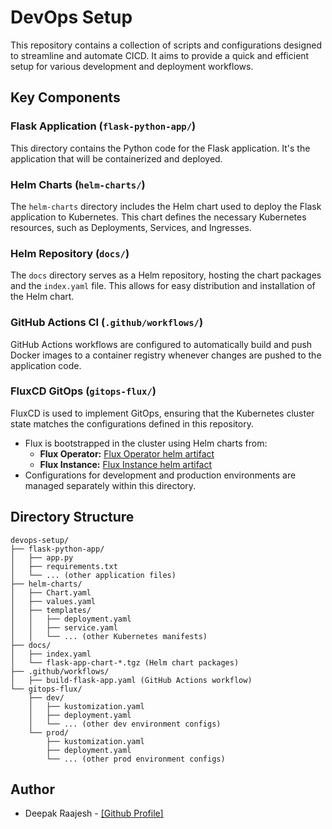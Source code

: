 # DevOps Setup

This repository contains a collection of scripts and configurations designed to streamline and automate CICD. It aims to provide a quick and efficient setup for various development and deployment workflows.

## Key Components

### Flask Application (`flask-python-app/`)

This directory contains the Python code for the Flask application. It's the application that will be containerized and deployed.

### Helm Charts (`helm-charts/`)

The `helm-charts` directory includes the Helm chart used to deploy the Flask application to Kubernetes. This chart defines the necessary Kubernetes resources, such as Deployments, Services, and Ingresses.

### Helm Repository (`docs/`)

The `docs` directory serves as a Helm repository, hosting the chart packages and the `index.yaml` file. This allows for easy distribution and installation of the Helm chart.

### GitHub Actions CI (`.github/workflows/`)

GitHub Actions workflows are configured to automatically build and push Docker images to a container registry whenever changes are pushed to the application code.

### FluxCD GitOps (`gitops-flux/`)

FluxCD is used to implement GitOps, ensuring that the Kubernetes cluster state matches the configurations defined in this repository.

* Flux is bootstrapped in the cluster using Helm charts from:
    * **Flux Operator:** [Flux Operator helm artifact](https://artifacthub.io/packages/helm/flux-operator/flux-operator)
    * **Flux Instance:** [Flux Instance helm artifact](https://artifacthub.io/packages/helm/flux-instance/flux-instance)
* Configurations for development and production environments are managed separately within this directory.

## Directory Structure
```
devops-setup/
├── flask-python-app/
│   ├── app.py
│   ├── requirements.txt
│   └── ... (other application files)
├── helm-charts/
│   ├── Chart.yaml
│   ├── values.yaml
│   ├── templates/
│   │   ├── deployment.yaml
│   │   ├── service.yaml
│   │   └── ... (other Kubernetes manifests)
├── docs/
│   ├── index.yaml
│   └── flask-app-chart-*.tgz (Helm chart packages)
├── .github/workflows/
│   ├── build-flask-app.yaml (GitHub Actions workflow)
└── gitops-flux/
    ├── dev/
    │   ├── kustomization.yaml
    │   ├── deployment.yaml
    │   └── ... (other dev environment configs)
    └── prod/
        ├── kustomization.yaml
        ├── deployment.yaml
        └── ... (other prod environment configs)
```


## Author

* Deepak Raajesh - [\[Github Profile\]](https://github.com/deepakraajesh)